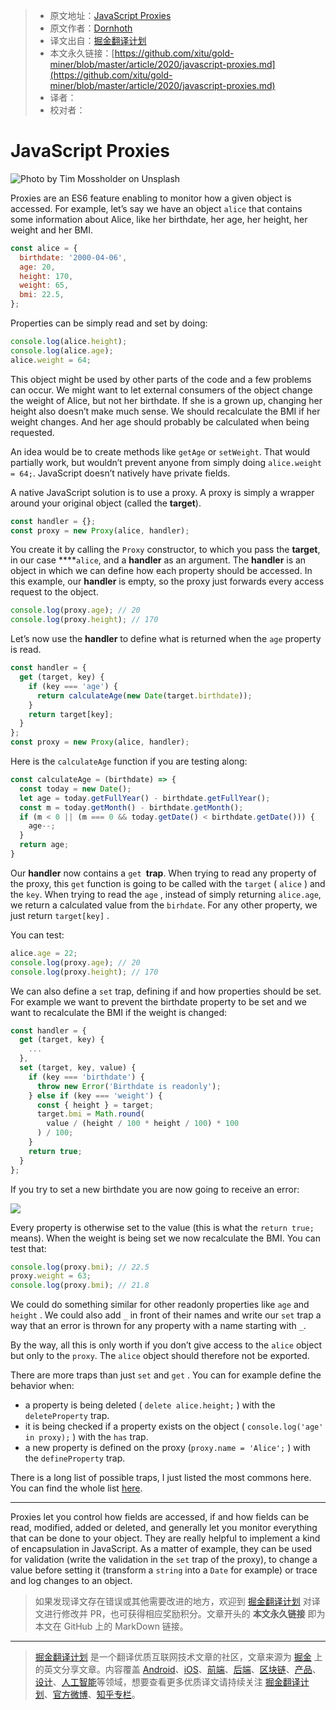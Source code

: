 > * 原文地址：[JavaScript Proxies](https://medium.com/javascript-in-plain-english/javascript-proxies-b41abcdd2bda)
> * 原文作者：[Dornhoth](https://medium.com/@dornhoth)
> * 译文出自：[掘金翻译计划](https://github.com/xitu/gold-miner)
> * 本文永久链接：[https://github.com/xitu/gold-miner/blob/master/article/2020/javascript-proxies.md](https://github.com/xitu/gold-miner/blob/master/article/2020/javascript-proxies.md)
> * 译者：
> * 校对者：

# JavaScript Proxies

![Photo by [Tim Mossholder](https://unsplash.com/@timmossholder?utm_source=unsplash&utm_medium=referral&utm_content=creditCopyText) on [Unsplash](https://unsplash.com/s/photos/private?utm_source=unsplash&utm_medium=referral&utm_content=creditCopyText)](https://cdn-images-1.medium.com/max/13200/1*MrmHIH3lN9LjMFcWS8GSVQ.jpeg)

Proxies are an ES6 feature enabling to monitor how a given object is accessed. For example, let’s say we have an object `alice` that contains some information about Alice, like her birthdate, her age, her height, her weight and her BMI.

```js
const alice = {
  birthdate: '2000-04-06',
  age: 20,
  height: 170,
  weight: 65,
  bmi: 22.5,
};
```

Properties can be simply read and set by doing:

```js
console.log(alice.height);
console.log(alice.age);
alice.weight = 64;
```

This object might be used by other parts of the code and a few problems can occur. We might want to let external consumers of the object change the weight of Alice, but not her birthdate. If she is a grown up, changing her height also doesn’t make much sense. We should recalculate the BMI if her weight changes. And her age should probably be calculated when being requested.

An idea would be to create methods like `getAge` or `setWeight`. That would partially work, but wouldn’t prevent anyone from simply doing `alice.weight = 64;`. JavaScript doesn’t natively have private fields.

A native JavaScript solution is to use a proxy. A proxy is simply a wrapper around your original object (called the **target**).

```js
const handler = {};
const proxy = new Proxy(alice, handler);
```

You create it by calling the `Proxy` constructor, to which you pass the **target**, in our case ****`alice`, and a **handler** as an argument. The **handler** is an object in which we can define how each property should be accessed. In this example, our **handler** is empty, so the proxy just forwards every access request to the object.

```js
console.log(proxy.age); // 20
console.log(proxy.height); // 170
```

Let’s now use the **handler** to define what is returned when the `age` property is read.

```js
const handler = {
  get (target, key) {
    if (key === 'age') {
      return calculateAge(new Date(target.birthdate));
    }
    return target[key];
  }
};
const proxy = new Proxy(alice, handler);
```

Here is the `calculateAge` function if you are testing along:

```js
const calculateAge = (birthdate) => {
  const today = new Date();
  let age = today.getFullYear() - birthdate.getFullYear();
  const m = today.getMonth() - birthdate.getMonth();
  if (m < 0 || (m === 0 && today.getDate() < birthdate.getDate())) {
    age--;
  }
  return age;
}
```

Our **handler** now contains a `get `**trap**. When trying to read any property of the proxy, this `get` function is going to be called with the `target` ( `alice` ) and the `key`. When trying to read the `age` , instead of simply returning `alice.age`, we return a calculated value from the `birhdate`. For any other property, we just return `target[key]` .

You can test:

```js
alice.age = 22;
console.log(proxy.age); // 20
console.log(proxy.height); // 170
```

We can also define a `set` trap, defining if and how properties should be set. For example we want to prevent the birthdate property to be set and we want to recalculate the BMI if the weight is changed:

```js
const handler = {
  get (target, key) {
    ...
  },
  set (target, key, value) {
    if (key === 'birthdate') {
      throw new Error('Birthdate is readonly');
    } else if (key === 'weight') {
      const { height } = target;
      target.bmi = Math.round(
        value / (height / 100 * height / 100) * 100
      ) / 100;
    }
    return true;
  }
};
```

If you try to set a new birthdate you are now going to receive an error:

![](https://cdn-images-1.medium.com/max/2000/1*F8c3i-QoEFYTEsXGLSAbiA.png)

Every property is otherwise set to the value (this is what the `return true;` means). When the weight is being set we now recalculate the BMI. You can test that:

```js
console.log(proxy.bmi); // 22.5
proxy.weight = 63;
console.log(proxy.bmi); // 21.8
```

We could do something similar for other readonly properties like `age` and `height` . We could also add `_` in front of their names and write our `set` trap a way that an error is thrown for any property with a name starting with `_`.

By the way, all this is only worth if you don’t give access to the `alice` object but only to the `proxy`. The `alice` object should therefore not be exported.

There are more traps than just `set` and `get` . You can for example define the behavior when:

* a property is being deleted ( `delete alice.height;` ) with the `deleteProperty` trap.
* it is being checked if a property exists on the object ( `console.log('age' in proxy);` ) with the `has` trap.
* a new property is defined on the proxy (`proxy.name = 'Alice';` ) with the `defineProperty` trap.

There is a long list of possible traps, I just listed the most commons here. You can find the whole list [here](https://developer.mozilla.org/en-US/docs/Web/JavaScript/Reference/Global_Objects/Proxy).

---

Proxies let you control how fields are accessed, if and how fields can be read, modified, added or deleted, and generally let you monitor everything that can be done to your object. They are really helpful to implement a kind of encapsulation in JavaScript. As a matter of example, they can be used for validation (write the validation in the `set` trap of the proxy), to change a value before setting it (transform a `string` into a `Date` for example) or trace and log changes to an object.

> 如果发现译文存在错误或其他需要改进的地方，欢迎到 [掘金翻译计划](https://github.com/xitu/gold-miner) 对译文进行修改并 PR，也可获得相应奖励积分。文章开头的 **本文永久链接** 即为本文在 GitHub 上的 MarkDown 链接。

---

> [掘金翻译计划](https://github.com/xitu/gold-miner) 是一个翻译优质互联网技术文章的社区，文章来源为 [掘金](https://juejin.im) 上的英文分享文章。内容覆盖 [Android](https://github.com/xitu/gold-miner#android)、[iOS](https://github.com/xitu/gold-miner#ios)、[前端](https://github.com/xitu/gold-miner#前端)、[后端](https://github.com/xitu/gold-miner#后端)、[区块链](https://github.com/xitu/gold-miner#区块链)、[产品](https://github.com/xitu/gold-miner#产品)、[设计](https://github.com/xitu/gold-miner#设计)、[人工智能](https://github.com/xitu/gold-miner#人工智能)等领域，想要查看更多优质译文请持续关注 [掘金翻译计划](https://github.com/xitu/gold-miner)、[官方微博](http://weibo.com/juejinfanyi)、[知乎专栏](https://zhuanlan.zhihu.com/juejinfanyi)。
